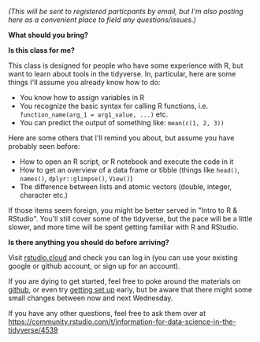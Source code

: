 *(This will be sent to registered particpants by email, but I'm also posting here as a convenient place to field any questions/issues.)*


**What should you bring?**



**Is this class for me?**

This class is designed for people who have some experience with R, but want to learn about tools in the tidyverse.  In, particular, 
here are some things I'll assume you already know how to do:

* You know how to assign variables in R
* You recognize the basic syntax for calling R functions, i.e. `function_name(arg_1 = arg1_value, ...)` etc.
* You can predict the output of something like: `mean(c(1, 2, 3))`

Here are some others that I'll remind you about, but assume you have probably seen before:

* How to open an R script, or R notebook and execute the code in it
* How to get an overview of a data frame or tibble (things like `head()`, `names()`, `dplyr::glimpse()`, `View()`)
* The difference between lists and atomic vectors (double, integer, character etc.)

If those items seem foreign, you might be better served in  "Intro to R & RStudio".  You'll still cover some of the tidyverse, but the pace will be a little slower, and more time will be spent getting familiar with R and RStudio.

**Is there anything you should do before arriving?**

Visit [rstudio.cloud](https://rstudio.cloud/) and check you can log in (you can use your existing google or github account, or sign up for an account).

If you are dying to get started, feel free to poke around the materials on [github](https://github.com/cwickham/data-science-in-tidyverse), or even try [getting set up](https://github.com/cwickham/data-science-in-tidyverse/blob/master/99-Setup.md) early, but be aware that there might some small changes between now and next Wednesday.

If you have any other questions, feel free to ask them over at https://community.rstudio.com/t/information-for-data-science-in-the-tidyverse/4539


